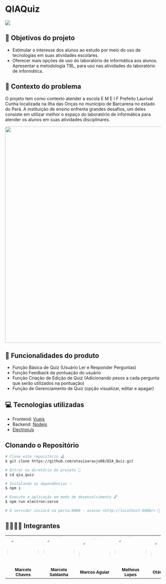 # QIAQuiz

<img src="https://i.imgur.com/okdUZci.png" />

## 📄 Objetivos do projeto

- Estimular o interesse dos alunos ao estudo por meio do uso de tecnologias em suas atividades escolares. 
- Oferecer mais opções de uso do laboratório de informática aos alunos.  Apresentar a metodologia TBL,
para uso nas atividades do laboratório de informática.

## 📕 Contexto do problema

O projeto tem como contexto atender a escola E M E I F Prefeito Laurival Cunha  localizada na Ilha das Onças no munícipio de Barcarena no estado do Pará. A instituição de ensino enfrenta grandes desafios, um deles consiste em utilizar melhor o espaço do laboratório de informática para atender os alunos em suas atividades disciplinares.

<img width="700px;" src="https://files.slack.com/files-pri/T0321LHKZHB-F034CGCSUKY/20220224_113337.jpg?pub_secret=1af96f9fc6" />

## 🔧 Funcionalidades do produto
 - Função Básica de Quiz (Usuário Ler e Responder Perguntas) 
 - Função Feedback da pontuação do usuário 
 - Função Criação de Edição de Quiz (Adicionando pesos a cada pergunta que serão utilizados na pontuação)
 - Função de Gerenciamento de Quiz (opção visualizar, editar e apagar)

## 💻 Tecnologias utilizadas
 - Frontend: <a href="https://vuejs.org/">Vuejs</a>
 - Backend: <a href="https://nodejs.org/en/">Nodejs</a>
 - <a href="https://www.electronjs.org/">ElectronJs </a>

## Clonando o Repositório

```bash
# Clone este repositório 🕹️
$ git clone https://github.com/otavioaraujo08/QIA_Quiz.git

# Entrar no diretório do projeto 📁
$ cd qia_quiz

# Instalando as dependências 💡
$ npm i

# Execute a aplicação em modo de desenvolvimento 🔓
$ npm run electron:serve

# O servidor inciará na porta:8080 - acesse <http://localhost:8080/> 🧲
```

## 👨‍👨‍👧‍👦 Integrantes
<table>
  <tr>
    <td align="center"><a href="https://github.com/MarceloCChaves">
 <img style="border-radius: 50%;" src="https://avatars.githubusercontent.com/u/62251064?s=400&u=b1c8da11d91445ccb2d97b709ccbcd0524885d98&v=4" width="100px;" alt=""/>
 <br />
 <sub><b>Marcelo Chaves</b></sub></a> <a href="https://media-exp1.licdn.com/dms/image/C5603AQHp5b2Gj1qBFw/profile-displayphoto-shrink_800_800/0/1644192733798?e=1655942400&v=beta&t=eDLrqif8a16ImaaRCoE0at5ptZcWGigfVtO4TNVtPtk" title="Marcelo"></a></td>
    <td align="center"><a href="https://github.com/Marcelofilho97">
 <img style="border-radius: 50%;" src="https://media-exp1.licdn.com/dms/image/C5603AQHp5b2Gj1qBFw/profile-displayphoto-shrink_800_800/0/1644192733798?e=1655942400&v=beta&t=eDLrqif8a16ImaaRCoE0at5ptZcWGigfVtO4TNVtPtk" width="100px;" alt=""/>
 <br />
 <sub><b>Marcelo Saldanha</b></sub></a> <a href="https://media-exp1.licdn.com/dms/image/C4E03AQHRFhGoirWrrg/profile-displayphoto-shrink_800_800/0/1622035729213?e=1655942400&v=beta&t=kF_NFi5NF_Au2R--5Jjdi6f3xqfvzndlm9WxXvKJk5c" title="marcos"></a></td>
    <td align="center"><a href="https://github.com/MarcosAP20">
 <img style="border-radius: 50%;" src="https://media-exp1.licdn.com/dms/image/C4E03AQHRFhGoirWrrg/profile-displayphoto-shrink_800_800/0/1622035729213?e=1655942400&v=beta&t=kF_NFi5NF_Au2R--5Jjdi6f3xqfvzndlm9WxXvKJk5c" width="100px;" alt=""/>
 <br />
 <sub><b>Marcos Aguiar</b></sub></a> <a href="https://avatars.githubusercontent.com/u/62251064?s=400&u=b1c8da11d91445ccb2d97b709ccbcd0524885d98&v=4" title="Marcelo"></a></td>
    <td align="center"><a href="https://github.com/BatheusPA">
 <img style="border-radius: 50%;" src="https://media-exp1.licdn.com/dms/image/D4E35AQEOUdFCCOPbvQ/profile-framedphoto-shrink_800_800/0/1635970497374?e=2147483647&v=beta&t=MkoA1Sjy5wkIjaYU7oEtH9PLJb6CChDPh0ToZbNxHCM" width="100px;" alt=""/>
 <br />
 <sub><b>Matheus Lopes</b></sub></a> <a href="https://media-exp1.licdn.com/dms/image/D4E35AQEOUdFCCOPbvQ/profile-framedphoto-shrink_800_800/0/1635970497374?e=2147483647&v=beta&t=MkoA1Sjy5wkIjaYU7oEtH9PLJb6CChDPh0ToZbNxHCM" title="matheus"></a></td>
   <td align="center"><a href="https://github.com/otavioaraujo08">
 <img style="border-radius: 50%;" src="https://media-exp1.licdn.com/dms/image/C4D03AQFTMsn7SV__kg/profile-displayphoto-shrink_800_800/0/1596549650010?e=1655942400&v=beta&t=XcLwl72BTs0mazX1ZLypS4cKYq1oasH4Fpa3Q0gVgdQ" width="100px;" alt=""/>
 <br />
 <sub><b>Otávio Araújo</b></sub></a> <a href="https://media-exp1.licdn.com/dms/image/C4D03AQFTMsn7SV__kg/profile-displayphoto-shrink_800_800/0/1596549650010?e=1655942400&v=beta&t=XcLwl72BTs0mazX1ZLypS4cKYq1oasH4Fpa3Q0gVgdQ" title="otavio"></a>
  </tr>
</table>
